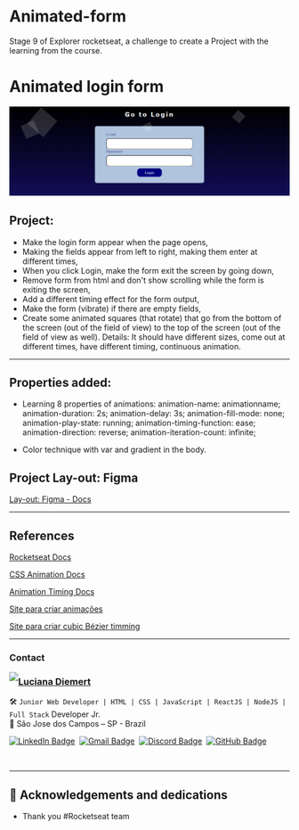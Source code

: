 # Animated-form
Stage 9 of Explorer rocketseat, a challenge to create a Project with the learning from the course.

#  Animated login form

<img src="./form.png"> 


## Project:
-  Make the login form appear when the page opens,
-  Making the fields appear from left to right, making them enter at different times,
-  When you click Login, make the form exit the screen by going down,
-  Remove form from html and don't show scrolling while the form is exiting the screen,
-  Add a different timing effect for the form output,
-  Make the form (vibrate) if there are empty fields,
-  Create some animated squares (that rotate) that go from the bottom of the screen (out of the field of view) to the top of the screen (out of the field of view as well). Details: It should have different sizes, come out at different times, have different timing, continuous animation.

-----------------------------

## Properties added:


- Learning 8 properties of animations: animation-name: animationname; animation-duration: 2s; animation-delay: 3s; animation-fill-mode: none; animation-play-state: running; animation-timing-function: ease; animation-direction: reverse; animation-iteration-count: infinite;

- Color technique with var and gradient in the body.


## Project Lay-out: Figma

[Lay-out: Figma - Docs]( https://www.figma.com/file/JS50ze5ZTa1l33KQLhBvR6/Untitled?t=M6ArwoIkXvcFJjHX-0)

 ------------------------

## References

[Rocketseat Docs](https://github.com/rocketseat-content/youtube-form-animate-css-js-puro)

[CSS Animation Docs](https://developer.mozilla.org/en-US/docs/Web/CSS/CSS_Animations/Using_CSS_animations)

[Animation Timing Docs](https://developer.mozilla.org/en-US/docs/Web/CSS/animation-timing-function)

[Site para criar animações](http://animista.net/play/basic/scale-up)

[Site para criar cubic Bézier timming](https://matthewlein.com/tools/ceaser)

----------------------

### Contact

<img align="left" src="https://www.github.com/ludiemert.png?size=150">

### [**Luciana Diemert**](https://github.com/ludiemert)

🛠 `Junior Web Developer | HTML | CSS | JavaScript | ReactJS | NodeJS | Full Stack` Developer Jr. <br>
📍 São Jose dos Campos – SP - Brazil

<a href="https://www.linkedin.com/in/lucianadiemert" target="_blank"><img src="https://img.shields.io/badge/LinkedIn-0077B5?style=flat&logo=linkedin&logoColor=white" alt="LinkedIn Badge" height="25"></a>&nbsp;
<a href="mailto:lucianadiemert@gmail.com" target="_blank"><img src="https://img.shields.io/badge/Gmail-D14836?style=flat&logo=gmail&logoColor=white" alt="Gmail Badge" height="25"></a>&nbsp;
<a href="#"><img src="https://img.shields.io/badge/Discord-%237289DA.svg?logo=discord&logoColor=white" title="LuDiem#0654" alt="Discord Badge" height="25"></a>&nbsp;
<a href="https://www.github.com/ludiemert" target="_blank"><img src="https://img.shields.io/badge/GitHub-100000?style=flat&logo=github&logoColor=white" alt="GitHub Badge" height="25"></a>&nbsp;

<br clear="left"/>

------------------
## 🎁 Acknowledgements and dedications

* Thank you #Rocketseat team



